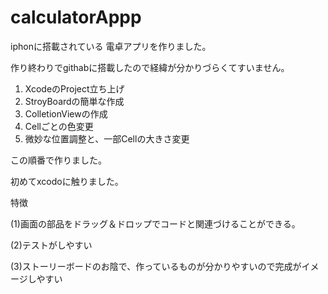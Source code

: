 # calculatorAppp

iphonに搭載されている
電卓アプリを作りました。


作り終わりでgithabに搭載したので経緯が分かりづらくてすいません。

1. XcodeのProject立ち上げ
2. StroyBoardの簡単な作成
3. ColletionViewの作成
4. Cellごとの色変更
5. 微妙な位置調整と、一部Cellの大きさ変更

この順番で作りました。

初めてxcodoに触りました。

特徴

(1)画面の部品をドラッグ＆ドロップでコードと関連づけることができる。

(2)テストがしやすい

(3)ストーリーボードのお陰で、作っているものが分かりやすいので完成がイメージしやすい

  
 
　　
